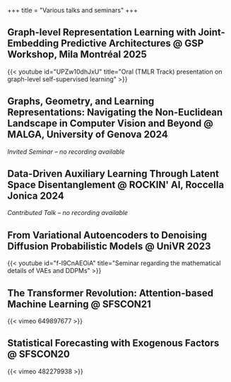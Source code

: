 +++
title = "Various talks and seminars"
+++

## Graph-level Representation Learning with Joint-Embedding Predictive Architectures @ GSP Workshop, Mila Montréal 2025
{{< youtube id="UPZw10dhJxU" title="Oral (TMLR Track) presentation on graph-level self-supervised learning" >}}

## Graphs, Geometry, and Learning Representations: Navigating the Non-Euclidean Landscape in Computer Vision and Beyond @ MALGA, University of Genova 2024
*Invited Seminar – no recording available*

## Data-Driven Auxiliary Learning Through Latent Space Disentanglement @ ROCKIN' AI, Roccella Jonica 2024
*Contributed Talk – no recording available*

## From Variational Autoencoders to Denoising Diffusion Probabilistic Models @ UniVR 2023
{{< youtube id="f-I9CnAEOiA" title="Seminar regarding the mathematical details of VAEs and DDPMs" >}}

## The Transformer Revolution: Attention-based Machine Learning @ SFSCON21
{{< vimeo 649897677 >}}

## Statistical Forecasting with Exogenous Factors @ SFSCON20
{{< vimeo 482279938 >}}
